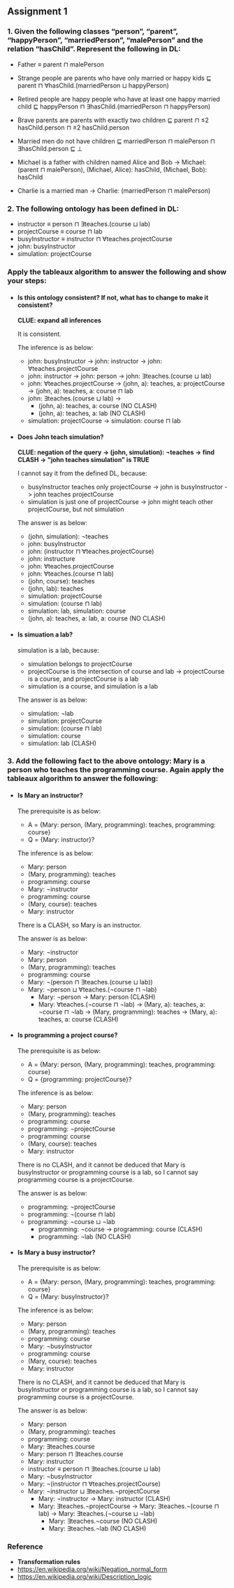## Assignment 1

### 1. Given the following classes “person”, “parent”, “happyPerson”, “marriedPerson”, “malePerson” and the relation “hasChild”. Represent the following in DL:

* Father ≡ parent ⊓ malePerson

* Strange people are parents who have only married or happy kids ⊑ parent ⊓ ∀hasChild.(marriedPerson ⊔ happyPerson)

* Retired people are happy people who have at least one happy married child ⊑ happyPerson ⊓ ∃hasChild.(marriedPerson ⊓ happyPerson)

* Brave parents are parents with exactly two children ⊑ parent ⊓ ≤2 hasChild.person ⊓ ≥2 hasChild.person

* Married men do not have children ⊑ marriedPerson ⊓ malePerson ⊓ ∃hasChild.person ⊑ ⊥

* Michael is a father with children named Alice and Bob -> Michael: (parent ⊓ malePerson), (Michael, Alice): hasChild, (Michael, Bob): hasChild

* Charlie is a married man -> Charlie: (marriedPerson ⊓ malePerson)


### 2. The following ontology has been defined in DL:

* instructor ≡ person ⊓ ∃teaches.(course ⊔ lab)
* projectCourse ≡ course ⊓ lab
* busyInstructor ≡ instructor ⊓ ∀teaches.projectCourse
* john: busyInstructor
* simulation: projectCourse

### Apply the tableaux algorithm to answer the following and show your steps:

* #### Is this ontology consistent? If not, what has to change to make it consistent?

	**CLUE: expand all inferences**

	It is consistent.
	
	The inference is as below:
		
	* john: busyInstructor -> john: instructor -> john: ∀teaches.projectCourse
	* john: instructor -> john: person -> john: ∃teaches.(course ⊔ lab)
	* john: ∀teaches.projectCourse -> (john, a): teaches, a: projectCourse -> (john, a): teaches, a: course ⊓ lab
	* john: ∃teaches.(course ⊔ lab) ->
		* (john, a): teaches, a: course (NO CLASH)
		* (john, a): teaches, a: lab (NO CLASH)
	* simulation: projectCourse -> simulation: course ⊓ lab
	

* #### Does John teach simulation?

	**CLUE: negation of the query -> (john, simulation): ¬teaches -> find CLASH -> "john teaches simulation" is TRUE**

	I cannot say it from the defined DL, because:
	
	* busyInstructor teaches only projectCourse -> john is busyInstructor -> john teaches projectCourse
	* simulation is just one of projectCourse -> john might teach other projectCourse, but not simulation
	
	The answer is as below:
	
	* (john, simulation): ¬teaches
	* john: busyInstructor
	* john: (instructor ⊓ ∀teaches.projectCourse)
	* john: instructure
	* john: ∀teaches.projectCourse
	* john: ∀teaches.(course ⊓ lab)
	* (john, course): teaches
	* (john, lab): teaches
	* simulation: projectCourse
	* simulation: (course ⊓ lab)
	* simulation: lab, simulation: course
	* (john, a): teaches, a: lab, a: course (NO CLASH)

* #### Is simuation a lab?

	simulation is a lab, because:

	* simulation belongs to projectCourse
	* projectCourse is the intersection of course and lab -> projectCourse is a course, and projectCourse is a lab
	* simulation is a course, and simulation is a lab
	
	The answer is as below:
	
	* simulation: ¬lab
	* simulation: projectCourse
	* simulation: (course ⊓ lab)
	* simulation: course
	* simulation: lab (CLASH)


### 3. Add the following fact to the above ontology: Mary is a person who teaches the programming course. Again apply the tableaux algorithm to answer the following:

* #### Is Mary an instructor?

	The prerequisite is as below:

	* A = {Mary: person, (Mary, programming): teaches, programming: course}
	* Q = {Mary: instructor}?

	The inference is as below:

	* Mary: person
	* (Mary, programming): teaches
	* programming: course
	* Mary: ¬instructor
	* programming: course
	* (Mary, course): teaches
	* Mary: instructor

	There is a CLASH, so Mary is an instructor.
	
	The answer is as below:
	
	* Mary: ¬instructor
	* Mary: person
	* (Mary, programming): teaches
	* programming: course
	* Mary: ¬(person ⊓ ∃teaches.(course ⊔ lab))
	* Mary: ¬person ⊔ ∀teaches.(¬course ⊓ ¬lab)
		* Mary: ¬person -> Mary: person (CLASH)
		* Mary: ∀teaches.(¬course ⊓ ¬lab) -> (Mary, a): teaches, a: ¬course ⊓ ¬lab -> (Mary, programming): teaches -> (Mary, a): teaches, a: course (CLASH)
	

* #### Is programming a project course?

	The prerequisite is as below:

	* A = {Mary: person, (Mary, programming): teaches, programming: course}
	* Q = {programming: projectCourse}?

	The inference is as below:

	* Mary: person
	* (Mary, programming): teaches
	* programming: course
	* programming: ¬projectCourse
	* programming: course
	* (Mary, course): teaches
	* Mary: instructor

	There is no CLASH, and it cannot be deduced that Mary is busyInstructor or programming course is a lab, so I cannot say programming course is a projectCourse.
	
	The answer is as below:
	
	* programming: ¬projectCourse
	* programming: ¬(course ⊓ lab)
	* programming: ¬course ⊔ ¬lab
		* programming: ¬course -> programming: course (CLASH)
		* programming: ¬lab (NO CLASH)
	

* #### Is Mary a busy instructor?

	The prerequisite is as below:

	* A = {Mary: person, (Mary, programming): teaches, programming: course}
	* Q = {Mary: busyInstructor}?

	The inference is as below:

	* Mary: person
	* (Mary, programming): teaches
	* programming: course
	* Mary: ¬busyInstructor
	* programming: course
	* (Mary, course): teaches
	* Mary: instructor

	There is no CLASH, and it cannot be deduced that Mary is busyInstructor or programming course is a lab, so I cannot say programming course is a projectCourse.
	
	The answer is as below:
	
	* Mary: person
	* (Mary, programming): teaches
	* programming: course
	* Mary: ∃teaches.course
	* Mary: person ⊓ ∃teaches.course
	* Mary: instructor
	* instructor ≡ person ⊓ ∃teaches.(course ⊔ lab)
	* Mary: ¬busyInstructor
	* Mary: ¬(instructor ⊓ ∀teaches.projectCourse)
	* Mary: ¬instructor ⊔ ∃teaches.¬projectCourse
		* Mary: ¬instructor -> Mary: instructor (CLASH)
		* Mary: ∃teaches.¬projectCourse -> Mary: ∃teaches.¬(course ⊓ lab) -> Mary: ∃teaches.(¬course ⊔ ¬lab)
			* Mary: ∃teaches.¬course (NO CLASH)
			* Mary: ∃teaches.¬lab (NO CLASH)


### Reference

* **Transformation rules**
* https://en.wikipedia.org/wiki/Negation_normal_form
* https://en.wikipedia.org/wiki/Description_logic
